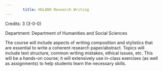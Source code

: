 ```yaml
---
        title: HUL800 Research Writing
---
```

Credits: 3 (3-0-0)

Department: Department of Humanities and Social Sciences

The course will include aspects of writing composition and stylistics that are essential to write a coherent research paper/abstract. Topics will include text structure, common writing mistakes, ethical issues, etc. This will be a hands-on course; it will extensively use in-class exercises (as well as assignments) to help students learn the necessary skills.